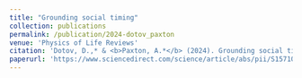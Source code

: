 ```yaml
---
title: "Grounding social timing"
collection: publications
permalink: /publication/2024-dotov_paxton
venue: 'Physics of Life Reviews'
citation: 'Dotov, D.,* & <b>Paxton, A.*</b> (2024). Grounding social timing: A commentary on "The evolution of social timing" by Verga et al. (2023). <i>Physics of Life Reviews</i>, <i>48</i>, 8-10. doi: 10.1007/s10882-021-09798-6'
paperurl: 'https://www.sciencedirect.com/science/article/abs/pii/S1571064523001859'
---
```

